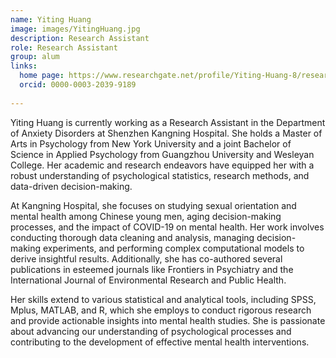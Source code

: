 ```yaml
---
name: Yiting Huang
image: images/YitingHuang.jpg
description: Research Assistant
role: Research Assistant
group: alum
links:
  home page: https://www.researchgate.net/profile/Yiting-Huang-8/research
  orcid: 0000-0003-2039-9189
  
---
```


Yiting Huang is currently working as a Research Assistant in the Department of Anxiety Disorders at Shenzhen Kangning Hospital. She holds a Master of Arts in Psychology from New York University and a joint Bachelor of Science in Applied Psychology from Guangzhou University and Wesleyan College. Her academic and research endeavors have equipped her with a robust understanding of psychological statistics, research methods, and data-driven decision-making.

At Kangning Hospital, she focuses on studying sexual orientation and mental health among Chinese young men, aging decision-making processes, and the impact of COVID-19 on mental health. Her work involves conducting thorough data cleaning and analysis, managing decision-making experiments, and performing complex computational models to derive insightful results. Additionally, she has co-authored several publications in esteemed journals like Frontiers in Psychiatry and the International Journal of Environmental Research and Public Health.

Her skills extend to various statistical and analytical tools, including SPSS, Mplus, MATLAB, and R, which she employs to conduct rigorous research and provide actionable insights into mental health studies. She is passionate about advancing our understanding of psychological processes and contributing to the development of effective mental health interventions.
